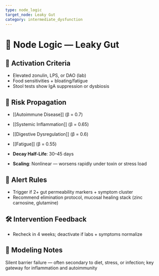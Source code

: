 ```yaml
---
type: node_logic
target_node: Leaky Gut
category: intermediate_dysfunction
---
```


# 🧠 Node Logic — Leaky Gut

## 🔑 Activation Criteria
- Elevated zonulin, LPS, or DAO (lab)
- Food sensitivities + bloating/fatigue
- Stool tests show IgA suppression or dysbiosis

## 🔁 Risk Propagation
- [[Autoimmune Disease]] (β = 0.7)
- [[Systemic Inflammation]] (β = 0.65)
- [[Digestive Dysregulation]] (β = 0.6)
- [[Fatigue]] (β = 0.55)

- **Decay Half-Life**: 30–45 days
- **Scaling**: Nonlinear — worsens rapidly under toxin or stress load

## 🚨 Alert Rules
- Trigger if 2+ gut permeability markers + symptom cluster
- Recommend elimination protocol, mucosal healing stack (zinc carnosine, glutamine)

## 🛠 Intervention Feedback
- Recheck in 4 weeks; deactivate if labs + symptoms normalize

## 🧠 Modeling Notes
Silent barrier failure — often secondary to diet, stress, or infection; key gateway for inflammation and autoimmunity
